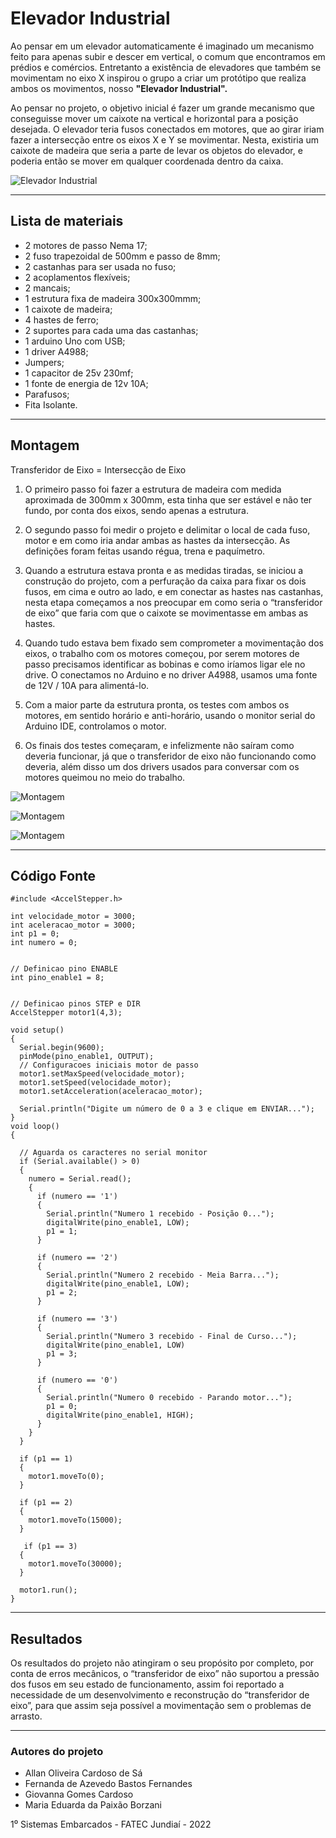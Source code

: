 # Elevador Industrial


Ao pensar em um elevador automaticamente é imaginado um mecanismo feito para apenas subir e descer em vertical, o comum que encontramos em prédios e comércios. Entretanto a existência de elevadores que também se movimentam no eixo X inspirou o grupo a criar um protótipo que realiza ambos os movimentos, nosso **"Elevador Industrial".**


Ao pensar no projeto, o objetivo inicial é fazer um grande mecanismo que conseguisse mover um caixote na vertical e horizontal para a posição desejada. O elevador teria fusos conectados em motores, que ao girar iriam fazer a intersecção entre os eixos X e Y se movimentar. Nesta, existiria um caixote de madeira que seria a parte de levar os objetos do elevador, e poderia então se mover em qualquer coordenada dentro da caixa. 

![Elevador Industrial](./img/video.gif)


---

## Lista de materiais
- 2 motores de passo Nema 17;
- 2 fuso trapezoidal de 500mm e passo de 8mm;
- 2 castanhas para ser usada no fuso;
- 2 acoplamentos flexíveis;
- 2 mancais;
- 1 estrutura fixa de madeira 300x300mmm;
- 1 caixote de madeira;
- 4 hastes de ferro;
- 2 suportes para cada uma das castanhas;
- 1 arduino Uno com USB;
- 1 driver A4988;
- Jumpers;
- 1 capacitor de 25v 230mf;
- 1 fonte de energia de 12v 10A;
- Parafusos; 
- Fita Isolante.




---

## Montagem

Transferidor de Eixo = Intersecção de Eixo

1. O primeiro passo foi fazer a estrutura de madeira com medida aproximada de 300mm x 300mm, esta tinha que ser estável e não ter fundo, por conta dos eixos, sendo apenas a estrutura.

2. O segundo passo foi medir o projeto e delimitar o local de cada fuso, motor e em como iria andar ambas as hastes da intersecção. As definições foram feitas usando régua, trena e paquímetro.

3. Quando a estrutura estava pronta e as medidas tiradas, se iniciou a construção do projeto, com a perfuração da caixa para fixar os dois fusos, em cima e outro ao lado, e em conectar as hastes nas castanhas, nesta etapa começamos a nos preocupar em como seria o “transferidor de eixo” que faria com que o caixote se movimentasse em ambas as hastes.

4. Quando tudo estava bem fixado sem comprometer a movimentação dos eixos, o trabalho com os motores começou, por serem motores de passo precisamos identificar as bobinas e como iríamos ligar ele no drive. O conectamos no Arduino e no driver A4988, usamos uma fonte de 12V / 10A para alimentá-lo.

5. Com a maior parte da estrutura pronta, os testes com ambos os motores, em sentido horário e anti-horário, usando o monitor serial do Arduino IDE, controlamos o motor. 

6. Os finais dos testes começaram, e infelizmente não saíram como deveria funcionar, já que o transferidor de eixo não funcionando como deveria, além disso um dos drivers usados para conversar com os motores queimou no meio do trabalho.


![Montagem](./img/montagem1.jpeg)

![Montagem](./img/montagem2.jpeg)

![Montagem](./img/montagem3.jpeg)




---
## Código Fonte


````
#include <AccelStepper.h>

int velocidade_motor = 3000; 
int aceleracao_motor = 3000;
int p1 = 0;
int numero = 0; 


// Definicao pino ENABLE
int pino_enable1 = 8;


// Definicao pinos STEP e DIR
AccelStepper motor1(4,3);

void setup()
{
  Serial.begin(9600);
  pinMode(pino_enable1, OUTPUT);
  // Configuracoes iniciais motor de passo
  motor1.setMaxSpeed(velocidade_motor);
  motor1.setSpeed(velocidade_motor);
  motor1.setAcceleration(aceleracao_motor);
  
  Serial.println("Digite um número de 0 a 3 e clique em ENVIAR...");
}
void loop()
{

  // Aguarda os caracteres no serial monitor
  if (Serial.available() > 0) 
  {
    numero = Serial.read();
    {
      if (numero == '1')
      {
        Serial.println("Numero 1 recebido - Posição 0...");
        digitalWrite(pino_enable1, LOW);
        p1 = 1;
      } 
      
      if (numero == '2')
      {
        Serial.println("Numero 2 recebido - Meia Barra...");
        digitalWrite(pino_enable1, LOW);
        p1 = 2;
      }
     
      if (numero == '3')
      {
        Serial.println("Numero 3 recebido - Final de Curso...");
        digitalWrite(pino_enable1, LOW)
        p1 = 3;
      } 
      
      if (numero == '0')
      {
        Serial.println("Numero 0 recebido - Parando motor...");
        p1 = 0;
        digitalWrite(pino_enable1, HIGH);
      } 
    }
  }
  
  if (p1 == 1)
  {
    motor1.moveTo(0);
  }
  
  if (p1 == 2)
  {
    motor1.moveTo(15000);
  }
  
   if (p1 == 3)
  {
    motor1.moveTo(30000);
  }
  
  motor1.run();
}
````




---

## Resultados

Os resultados do projeto não atingiram o seu propósito por completo, por conta de erros mecânicos, o “transferidor de eixo” não suportou a pressão dos fusos em seu estado de funcionamento, assim foi reportado a necessidade de um desenvolvimento e reconstrução do “transferidor de eixo”, para que assim seja possível a movimentação sem o problemas de arrasto.

--- 

### Autores do projeto
+ Allan Oliveira Cardoso de Sá
+ Fernanda de Azevedo Bastos Fernandes
+ Giovanna Gomes Cardoso 
+ Maria Eduarda da Paixão Borzani

 1⁰ Sistemas Embarcados - FATEC Jundiaí - 2022







































































